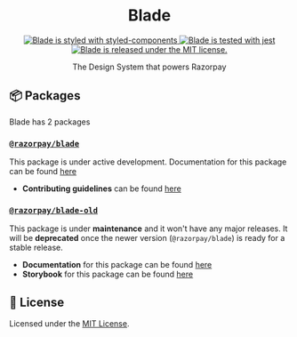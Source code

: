 <h1 align="center">
  Blade
</h1>
<p align="center">
  <a href="https://github.com/styled-components/styled-components">
    <img src="https://img.shields.io/badge/style-%F0%9F%92%85%20styled--components-orange.svg?colorB=daa357&colorA=db748e" alt="Blade is styled with styled-components" />
  </a>
  <a href="https://github.com/facebook/jest">
    <img src="https://jestjs.io/img/jest-badge.svg" alt="Blade is tested with jest" />
  </a>
  <a href="https://github.com/razorpay/blade/blob/master/LICENSE.md">
    <img src="https://img.shields.io/badge/license-MIT-blue.svg" alt="Blade is released under the MIT license." />
  </a>
</p>

<p align="center">
   The Design System that powers Razorpay
<p align="center">

## 📦 Packages
Blade has 2 packages
### [`@razorpay/blade`](https://github.com/razorpay/blade/tree/master/packages/blade)
This package is under active development. Documentation for this package can be found [here](https://master--61c19ee8d3d282003ac1d81c.chromatic.com)
- **Contributing guidelines** can be found [here](./CONTRIBUTING.md)
### [`@razorpay/blade-old`](https://github.com/razorpay/blade/tree/master/packages/blade-old)
This package is under **maintenance** and it won't have any major releases. It will be **deprecated** once the newer version (`@razorpay/blade`) is ready for a stable release. 
- **Documentation** for this package can be found [here](https://github.com/razorpay/blade/blob/master/packages/blade-old/README.md)
- **Storybook** for this package can be found [here](https://blade-old.vercel.app)


## 📝 License

Licensed under the [MIT License](./LICENSE).

